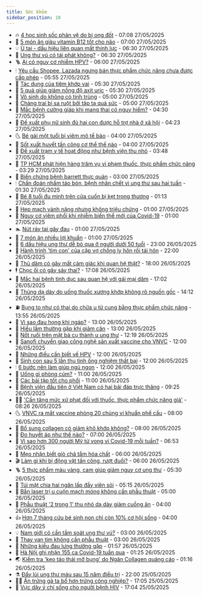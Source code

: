 ```yaml
---
title: Sức khỏe
sidebar_position: 10
---
```


<!-- vnexpress-suc-khoe:START -->
- 🔥 [4 học sinh sốc phản vệ do bị ong đốt](https://vnexpress.net/4-hoc-sinh-soc-phan-ve-do-bi-ong-dot-4891035.html) - 07:08 27/05/2025
- 🥰 [5 món ăn giàu vitamin B12 tốt cho não](https://vnexpress.net/5-mon-an-giau-vitamin-b12-tot-cho-nao-4891044.html) - 07:00 27/05/2025
- 💡 [Ù tai - dấu hiệu liên quan mất thính lực](https://vnexpress.net/u-tai-dau-hieu-lien-quan-mat-thinh-luc-4891073.html) - 06:30 27/05/2025
- 🤗 [Ung thư vú có tái phát không?](https://vnexpress.net/ung-thu-vu-co-tai-phat-khong-4891045.html) - 06:30 27/05/2025
- 🪜 [Ai có nguy cơ nhiễm HPV?](https://vnexpress.net/ai-co-nguy-co-nhiem-hpv-4890749.html) - 06:00 27/05/2025
- 🕯 [Yêu cầu Shopee, Lazada ngưng bán thực phẩm chức năng chưa được cấp phép](https://vnexpress.net/yeu-cau-shopee-lazada-ngung-ban-thuc-pham-chuc-nang-chua-duoc-cap-phep-4891064.html) - 05:55 27/05/2025
- 🤭 [Tác dụng của tiêm khớp vai](https://vnexpress.net/tac-dung-cua-tiem-khop-vai-4891016.html) - 05:30 27/05/2025
- 👀 [5 quả giúp giảm nồng độ axit uric](https://vnexpress.net/5-qua-giup-giam-nong-do-axit-uric-4890996.html) - 05:30 27/05/2025
- 🌋 [Vô sinh do không có tinh trùng](https://vnexpress.net/vo-sinh-do-khong-co-tinh-trung-4891012.html) - 05:00 27/05/2025
- 🫶 [Chàng trai bị sa ruột bởi tập tạ quá sức](https://vnexpress.net/chang-trai-bi-sa-ruot-boi-tap-ta-qua-suc-4890927.html) - 05:00 27/05/2025
- 🦆 [Mắc bệnh cường giáp khi mang thai có nguy hiểm?](https://vnexpress.net/mac-benh-cuong-giap-khi-mang-thai-co-nguy-hiem-4890984.html) - 04:30 27/05/2025
- 🚀 [Đề xuất phụ nữ sinh đủ hai con được hỗ trợ nhà ở xã hội](https://vnexpress.net/de-xuat-phu-nu-sinh-du-hai-con-duoc-ho-tro-nha-o-xa-hoi-4891017.html) - 04:23 27/05/2025
- 🌜 [Bé gái một tuổi bị viêm mô tế bào](https://vnexpress.net/be-gai-mot-tuoi-bi-viem-mo-te-bao-4890971.html) - 04:00 27/05/2025
- 🧰 [Sốt xuất huyết tấn công cơ thể thế nào](https://vnexpress.net/sot-xuat-huyet-tan-cong-co-the-the-nao-4890888.html) - 04:00 27/05/2025
- 💫 [Đề xuất trạm y tế hoạt động như bệnh viện thu nhỏ](https://vnexpress.net/de-xuat-tram-y-te-hoat-dong-nhu-benh-vien-thu-nho-4890952.html) - 03:48 27/05/2025
- 🌝 [TP HCM phát hiện hàng trăm vụ vi phạm thuốc, thực phẩm chức năng](https://vnexpress.net/tp-hcm-phat-hien-hang-tram-vu-vi-pham-thuoc-thuc-pham-chuc-nang-4890695.html) - 03:29 27/05/2025
- 🗽 [Biến chứng bệnh barrett thực quản](https://vnexpress.net/bien-chung-benh-barrett-thuc-quan-4890933.html) - 03:00 27/05/2025
- 🕯 [Chẩn đoán nhầm táo bón, bệnh nhân chết vì ung thư sau hai tuần](https://vnexpress.net/chan-doan-nham-tao-bon-benh-nhan-chet-vi-ung-thu-sau-hai-tuan-4890780.html) - 01:30 27/05/2025
- 🦅 [Bé 8 tuổi đu mình trên cửa cuốn bị kẹt trọng thương](https://vnexpress.net/be-8-tuoi-hon-me-sau-khi-bi-cua-cuon-nuot-4890867.html) - 01:13 27/05/2025
- 🦆 [Hẹp mạch vành nặng nhưng không triệu chứng](https://vnexpress.net/hep-mach-vanh-nang-nhung-khong-trieu-chung-4890870.html) - 01:00 27/05/2025
- 🎊 [Nguy cơ viêm phổi khi nhiễm biến thể mới của Covid-19](https://vnexpress.net/nguy-co-viem-phoi-khi-nhiem-bien-the-moi-cua-covid-19-4890865.html) - 01:00 27/05/2025
- 🏊 [Nút ráy tai gây đau](https://vnexpress.net/nut-ray-tai-gay-dau-4890742.html) - 01:00 27/05/2025
- 📝 [7 món ăn nhiều lợi khuẩn](https://vnexpress.net/7-mon-an-nhieu-loi-khuan-4890660.html) - 01:00 27/05/2025
- 💯 [6 dấu hiệu ung thư dễ bỏ qua ở người dưới 50 tuổi](https://vnexpress.net/6-dau-hieu-ung-thu-de-bo-qua-o-nguoi-duoi-50-tuoi-4890767.html) - 23:00 26/05/2025
- 🌊 [Hành trình &#39;tìm con&#39; của cặp vợ chồng ly hôn rồi tái hôn](https://vnexpress.net/hanh-trinh-tim-con-cua-cap-vo-chong-ly-hon-roi-tai-hon-4890667.html) - 22:00 26/05/2025
- 🚀 [Thủ dâm có gây mất cảm giác khi quan hệ thật?](https://vnexpress.net/thu-dam-co-gay-mat-cam-giac-khi-quan-he-that-4890679.html) - 18:00 26/05/2025
- 🕴 [Chọc ối có gây sảy thai?](https://vnexpress.net/choc-oi-co-gay-say-thai-4889720.html) - 17:08 26/05/2025
- 🗽 [Mắc hai bệnh tình dục sau quan hệ với gái mại dâm](https://vnexpress.net/mac-hai-benh-tinh-duc-sau-quan-he-voi-gai-mai-dam-4890516.html) - 17:02 26/05/2025
- 🎡 [Thủng dạ dày do uống thuốc xương khớp không rõ nguồn gốc](https://vnexpress.net/thung-da-day-do-uong-thuoc-xuong-khop-khong-ro-nguon-goc-4888819.html) - 14:12 26/05/2025
- ⛽️ [Bụng to như có thai do chữa u tử cung bằng thực phẩm chức năng](https://vnexpress.net/bung-to-nhu-co-thai-do-chua-u-tu-cung-bang-thuc-pham-chuc-nang-4890773.html) - 13:55 26/05/2025
- 🦆 [Vì sao đau họng khi ngáp?](https://vnexpress.net/vi-sao-dau-hong-khi-ngap-4890632.html) - 13:00 26/05/2025
- 🤩 [Hiểu lầm thường gặp khi giảm cân](https://vnexpress.net/hieu-lam-thuong-gap-khi-giam-can-4890577.html) - 13:00 26/05/2025
- 🦒 [Nốt ruồi trên mặt bà cụ thành u ung thư](https://vnexpress.net/not-ruoi-tren-mat-ba-cu-thanh-u-ung-thu-4890627.html) - 12:19 26/05/2025
- 💫 [Sanofi chuyển giao công nghệ sản xuất vaccine cho VNVC](https://vnexpress.net/sanofi-chuyen-giao-cong-nghe-san-xuat-vaccine-cho-vnvc-4890769.html) - 12:00 26/05/2025
- 🐘 [Những điều cần biết về HPV](https://vnexpress.net/nhung-dieu-can-biet-ve-hpv-4890737.html) - 12:00 26/05/2025
- 🚀 [Sinh con sau 5 lần thụ tinh ống nghiệm thất bại](https://vnexpress.net/sinh-con-sau-5-lan-thu-tinh-ong-nghiem-that-bai-4890713.html) - 12:00 26/05/2025
- 🕯 [6 bước nên làm giúp ngủ ngon](https://vnexpress.net/6-buoc-nen-lam-giup-ngu-ngon-4890531.html) - 12:00 26/05/2025
- 🦏 [Uống gì phòng cúm?](https://vnexpress.net/uong-gi-phong-cum-4890717.html) - 11:00 26/05/2025
- 🦄 [Các bài tập tốt cho phổi](https://vnexpress.net/cac-bai-tap-tot-cho-phoi-4890636.html) - 11:00 26/05/2025
- 🦒 [Bệnh viện đầu tiên ở Việt Nam có hai bãi đáp trực thăng](https://vnexpress.net/benh-vien-dau-tien-o-viet-nam-co-hai-bai-dap-truc-thang-4890205.html) - 09:25 26/05/2025
- 👨‍🏫 [&#39;Cần tăng mức xử phạt đối với thuốc, thực phẩm chức năng giả&#39;](https://vnexpress.net/can-tang-muc-xu-phat-doi-voi-thuoc-thuc-pham-chuc-nang-gia-4890594.html) - 08:26 26/05/2025
- 🌜 [VNVC ra mắt vaccine phòng 20 chủng vi khuẩn phế cầu](https://vnexpress.net/vnvc-ra-mat-vaccine-phong-20-chung-vi-khuan-phe-cau-4890615.html) - 08:00 26/05/2025
- 🚀 [Bổ sung collagen có giảm khô khớp không?](https://vnexpress.net/bo-sung-collagen-co-giam-kho-khop-khong-4890609.html) - 08:00 26/05/2025
- 💃 [Đo huyết áp như thế nào?](https://vnexpress.net/do-huyet-ap-nhu-the-nao-4890530.html) - 07:00 26/05/2025
- 💯 [Vì sao hơn 300 người Mỹ tử vong vì Covid-19 mỗi tuần?](https://vnexpress.net/vi-sao-hon-300-nguoi-my-tu-vong-vi-covid-19-moi-tuan-4890591.html) - 06:53 26/05/2025
- 🤔 [Mẹo nhận biết giò chả tẩm hóa chất](https://vnexpress.net/meo-nhan-biet-gio-cha-tam-hoa-chat-4890449.html) - 06:00 26/05/2025
- 🎬 [Làm gì khi bị động vật tấn công, rượt đuổi?](https://vnexpress.net/lam-gi-khi-bi-dong-vat-tan-cong-ruot-duoi-4890570.html) - 06:00 26/05/2025
- 🪜 [5 thực phẩm màu vàng, cam giúp giảm nguy cơ ung thư](https://vnexpress.net/5-thuc-pham-mau-vang-cam-giup-giam-nguy-co-ung-thu-4890507.html) - 05:30 26/05/2025
- 🦣 [Túi mật chia hai ngăn lấp đầy viên sỏi](https://vnexpress.net/tui-mat-chia-hai-ngan-lap-day-vien-soi-4890522.html) - 05:15 26/05/2025
- 🧐 [Bắn laser trị u cuộn mạch móng không cần phẫu thuật](https://vnexpress.net/ban-laser-tri-u-cuon-mach-mong-khong-can-phau-thuat-4890548.html) - 05:00 26/05/2025
- 🤡 [Phẫu thuật &#39;2 trong 1&#39; thu nhỏ dạ dày giảm cuồng ăn](https://vnexpress.net/phau-thuat-2-trong-1-thu-nho-da-day-giam-cuong-an-4890467.html) - 04:00 26/05/2025
- 👍 [Hơn 7 tháng cứu bé sinh non chỉ còn 10% cơ hội sống](https://vnexpress.net/hon-7-thang-cuu-be-sinh-non-chi-con-10-co-hoi-song-4890448.html) - 04:00 26/05/2025
- 💡 [Nam giới có cần tầm soát ung thư vú?](https://vnexpress.net/nam-gioi-co-can-tam-soat-ung-thu-vu-4890472.html) - 03:00 26/05/2025
- 💯 [Thay van tim không cần phẫu thuật](https://vnexpress.net/thay-van-tim-khong-can-phau-thuat-4890468.html) - 03:00 26/05/2025
- 🧠 [Những kiểu đau lưng thường gặp](https://vnexpress.net/nhung-kieu-dau-lung-thuong-gap-4890377.html) - 01:57 26/05/2025
- 🎡 [Hà Nội ghi nhận 155 ca Covid-19 tuần qua](https://vnexpress.net/ha-noi-ghi-nhan-155-ca-covid-19-tuan-qua-4890417.html) - 01:25 26/05/2025
- 🌏 [Kiểm tra &#39;kẹo táo thải mỡ bụng&#39; do Ngân Collagen quảng cáo](https://vnexpress.net/kiem-tra-keo-tao-thai-mo-bung-do-ngan-collagen-quang-cao-4890411.html) - 01:16 26/05/2025
- ⚗️ [Đẩy lùi ung thư máu sau 15 năm điều trị](https://vnexpress.net/day-lui-ung-thu-mau-sau-15-nam-dieu-tri-4884084.html) - 22:00 25/05/2025
- 👨‍🏫 [Ăn trứng gà ta bổ hơn trứng công nghiệp?](https://vnexpress.net/an-trung-ga-ta-bo-hon-trung-cong-nghiep-4889379.html) - 17:05 25/05/2025
- 🤖 [Vực dậy ý chí sống cho người bệnh HIV](https://vnexpress.net/vuc-day-y-chi-song-cho-nguoi-benh-hiv-4885989.html) - 17:04 25/05/2025<!-- vnexpress-suc-khoe:END -->
